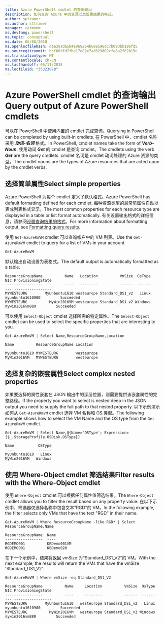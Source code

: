 ```yaml
---
title: Azure PowerShell cmdlet 的查询输出
description: 如何查询 Azure 中的资源以及设置结果的格式。
author: sptramer
ms.author: sttramer
manager: carmonm
ms.devlang: powershell
ms.topic: conceptual
ms.date: 06/08/2018
ms.openlocfilehash: daa39ada5b4e969264b6e8596dc7b090bb196fd5
ms.sourcegitcommit: bcf80dfd7fbe17e82e7ad029802cfe8a2f02b15c
ms.translationtype: HT
ms.contentlocale: zh-CN
ms.lasthandoff: 06/11/2018
ms.locfileid: "35323078"
---
```

# <a name="query-output-of-azure-powershell-cmdlets"></a><span data-ttu-id="819b4-103">Azure PowerShell cmdlet 的查询输出</span><span class="sxs-lookup"><span data-stu-id="819b4-103">Query output of Azure PowerShell cmdlets</span></span>

<span data-ttu-id="819b4-104">可以在 PowerShell 中使用内置的 cmdlet 完成查询。</span><span class="sxs-lookup"><span data-stu-id="819b4-104">Querying in PowerShell can be completed by using built-in cmdlets.</span></span> <span data-ttu-id="819b4-105">在 PowerShell 中，cmdlet 名称采用 **_动词-名词_** 格式。</span><span class="sxs-lookup"><span data-stu-id="819b4-105">In PowerShell, cmdlet names take the form of **_Verb-Noun_**.</span></span> <span data-ttu-id="819b4-106">使用动词 **_Get_** 的 cmdlet 是查询 cmdlet。</span><span class="sxs-lookup"><span data-stu-id="819b4-106">The cmdlets using the verb **_Get_** are the query cmdlets.</span></span> <span data-ttu-id="819b4-107">cmdlet 名词是 cmdlet 动词处理的 Azure 资源的类型。</span><span class="sxs-lookup"><span data-stu-id="819b4-107">The cmdlet nouns are the types of Azure resources that are acted upon by the cmdlet verbs.</span></span>

## <a name="select-simple-properties"></a><span data-ttu-id="819b4-108">选择简单属性</span><span class="sxs-lookup"><span data-stu-id="819b4-108">Select simple properties</span></span>

<span data-ttu-id="819b4-109">Azure PowerShell 为每个 cmdlet 定义了默认格式。</span><span class="sxs-lookup"><span data-stu-id="819b4-109">Azure PowerShell has default formatting defined for each cmdlet.</span></span> <span data-ttu-id="819b4-110">每种资源类型的最常见属性自动以表或列表格式显示。</span><span class="sxs-lookup"><span data-stu-id="819b4-110">The most common properties for each resource type are displayed in a table or list format automatically.</span></span> <span data-ttu-id="819b4-111">有关设置输出格式的详细信息，请参阅[设置查询结果的格式](formatting-output.md)。</span><span class="sxs-lookup"><span data-stu-id="819b4-111">For more information about formatting output, see [Formatting query results](formatting-output.md).</span></span>

<span data-ttu-id="819b4-112">使用 `Get-AzureRmVM` cmdlet 可以查询帐户中的 VM 列表。</span><span class="sxs-lookup"><span data-stu-id="819b4-112">Use the `Get-AzureRmVM` cmdlet to query for a list of VMs in your account.</span></span>

```azurepowershell-interactive
Get-AzureRmVM
```

<span data-ttu-id="819b4-113">默认输出自动设置为表格式。</span><span class="sxs-lookup"><span data-stu-id="819b4-113">The default output is automatically formatted as a table.</span></span>

```output
ResourceGroupName          Name   Location          VmSize  OsType              NIC ProvisioningState
-----------------          ----   --------          ------  ------              --- -----------------
MYWESTEURG        MyUnbuntu1610 westeurope Standard_DS1_v2   Linux myunbuntu1610980         Succeeded
MYWESTEURG          MyWin2016VM westeurope Standard_DS1_v2 Windows   mywin2016vm880         Succeeded
```

<span data-ttu-id="819b4-114">可以使用 `Select-Object` cmdlet 选择所需的特定属性。</span><span class="sxs-lookup"><span data-stu-id="819b4-114">The `Select-Object` cmdlet can be used to select the specific properties that are interesting to you.</span></span>

```azurepowershell-interactive
Get-AzureRmVM | Select Name,ResourceGroupName,Location
```

```output
Name          ResourceGroupName Location
----          ----------------- --------
MyUnbuntu1610 MYWESTEURG        westeurope
MyWin2016VM   MYWESTEURG        westeurope
```

## <a name="select-complex-nested-properties"></a><span data-ttu-id="819b4-115">选择复杂的嵌套属性</span><span class="sxs-lookup"><span data-stu-id="819b4-115">Select complex nested properties</span></span>

<span data-ttu-id="819b4-116">如果要选择的属性嵌套在 JSON 输出中的深层位置，则需要提供该嵌套属性的完整路径。</span><span class="sxs-lookup"><span data-stu-id="819b4-116">If the property you want to select is nested deep in the JSON output you need to supply the full path to that nested property.</span></span> <span data-ttu-id="819b4-117">以下示例演示如何从 `Get-AzureRmVM` cmdlet 选择 VM 名称和 OS 类型。</span><span class="sxs-lookup"><span data-stu-id="819b4-117">The following example shows how to select the VM Name and the OS type from the `Get-AzureRmVM` cmdlet.</span></span>

```azurepowershell-interactive
Get-AzureRmVM | Select Name,@{Name='OSType'; Expression={$_.StorageProfile.OSDisk.OSType}}
```

```output
Name           OSType
----           ------
MyUnbuntu1610   Linux
MyWin2016VM   Windows
```

## <a name="filter-results-with-the-where-object-cmdlet"></a><span data-ttu-id="819b4-118">使用 Where-Object cmdlet 筛选结果</span><span class="sxs-lookup"><span data-stu-id="819b4-118">Filter results with the Where-Object cmdlet</span></span>

<span data-ttu-id="819b4-119">使用 `Where-Object` cmdlet 可以根据任何属性值筛选结果。</span><span class="sxs-lookup"><span data-stu-id="819b4-119">The `Where-Object` cmdlet allows you to filter the result based on any property value.</span></span> <span data-ttu-id="819b4-120">在以下示例中，筛选器仅选择名称中包含文本“RGD”的 VM。</span><span class="sxs-lookup"><span data-stu-id="819b4-120">In the following example, the filter selects only VMs that have the text "RGD" in their name.</span></span>

```azurepowershell-interactive
Get-AzureRmVM | Where ResourceGroupName -like RGD* | Select ResourceGroupName,Name
```

```output
ResourceGroupName  Name
-----------------  ----
RGDEMO001          KBDemo001VM
RGDEMO001          KBDemo020
```

<span data-ttu-id="819b4-121">在下一个示例中，结果将返回 vmSize 为“Standard_DS1_V2”的 VM。</span><span class="sxs-lookup"><span data-stu-id="819b4-121">With the next example, the results will return the VMs that have the vmSize 'Standard_DS1_V2'.</span></span>

```azurepowershell-interactive
Get-AzureRmVM | Where vmSize -eq Standard_DS1_V2
```

```output
ResourceGroupName          Name     Location          VmSize  OsType              NIC ProvisioningState
-----------------          ----     --------          ------  ------              --- -----------------
MYWESTEURG        MyUnbuntu1610   westeurope Standard_DS1_v2   Linux myunbuntu1610980         Succeeded
MYWESTEURG          MyWin2016VM   westeurope Standard_DS1_v2 Windows   mywin2016vm880         Succeeded
```